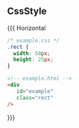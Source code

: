 ## CssStyle

{{{ Horizontal

```css 0 <html> [css]
/* example.css */
.rect {
  width: 50px;
  height: 25px;
}
```

```html 0 <html> [html]
<!-- example.html -->
<div
   id="example"
   class="rect"
/>
```

}}}

